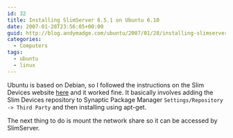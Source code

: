 ```yaml
---
id: 32
title: Installing SlimServer 6.5.1 on Ubuntu 6.10
date: 2007-01-28T23:56:05+00:00
guid: http://blog.andymadge.com/ubuntu/2007/01/28/installing-slimserver-651-on-ubuntu-610/
categories:
  - Computers
tags:
  - ubuntu
  - linux
---
```

Ubuntu is based on Debian, so I followed the instructions on the Slim Devices website [here](http://wiki.slimdevices.com/index.php/Debian_Package) and it worked fine. It basically involves adding the Slim Devices repository to Synaptic Package Manager `Settings/Repository -> Third Party` and then installing using apt-get.

The next thing to do is mount the network share so it can be accessed by SlimServer.